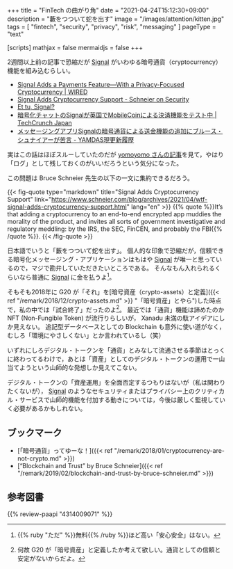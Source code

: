 +++
title = "FinTech の曲がり角"
date =  "2021-04-24T15:12:30+09:00"
description = "藪をつついて蛇を出す"
image = "/images/attention/kitten.jpg"
tags = [ "fintech", "security", "privacy", "risk", "messaging" ]
pageType = "text"

[scripts]
  mathjax = false
  mermaidjs = false
+++

2週間以上前の記事で恐縮だが [Signal] がいわゆる暗号通貨（cryptocurrency）機能を組み込むらしい。

- [Signal Adds a Payments Feature—With a Privacy-Focused Cryptocurrency | WIRED](https://www.wired.com/story/signal-mobilecoin-payments-messaging-cryptocurrency/)
- [Signal Adds Cryptocurrency Support - Schneier on Security](https://www.schneier.com/blog/archives/2021/04/wtf-signal-adds-cryptocurrency-support.html)
- [Et tu, Signal?](https://www.stephendiehl.com/blog/signal.html)
- [暗号化チャットのSignalが英国でMobileCoinによる決済機能をテスト中  |  TechCrunch Japan](https://jp.techcrunch.com/2021/04/07/2021-04-06-signal-tests-payments-in-the-uk-using-mobilecoin/)
- [メッセージングアプリSignalの暗号通貨による送金機能の追加にブルース・シュナイアーが苦言 - YAMDAS現更新履歴](https://yamdas.hatenablog.com/entry/20210412/signal-cryptcurrency)

実はこの話はほぼスルーしていたのだが [yomoyomo さんの記事](https://yamdas.hatenablog.com/entry/20210412/signal-cryptcurrency "メッセージングアプリSignalの暗号通貨による送金機能の追加にブルース・シュナイアーが苦言 - YAMDAS現更新履歴")を見て，やはり「ログ」として残しておくのがいいだろうという気分になった。

この問題は Bruce Schneier 先生の以下の一文に集約できるだろう。

{{< fig-quote type="markdown" title="Signal Adds Cryptocurrency Support" link="https://www.schneier.com/blog/archives/2021/04/wtf-signal-adds-cryptocurrency-support.html" lang="en" >}}
{{% quote %}}It’s that adding a cryptocurrency to an end-to-end encrypted app muddies the morality of the product, and invites all sorts of government investigative and regulatory meddling: by the IRS, the SEC, FinCEN, and probably the FBI{{% /quote %}}.
{{< /fig-quote >}}

日本語でいうと「藪をつついて蛇を出す」。
個人的な印象で恐縮だが，信頼できる暗号化メッセージング・アプリケーションはもはや [Signal] が唯一と思っているので，マジで勘弁していただきたいところである。
そんなもん入れられるくらいなら普通に [Signal] に金を払うよ[^sec1]。

[^sec1]: {{% ruby "ただ" %}}無料{{% /ruby %}}ほど高い「安心安全」はない。

そもそも2018年に G20 が「それ」を[暗号資産（crypto-assets）と定義]({{< ref "/remark/2018/12/crypto-assets.md" >}} "「暗号資産」とやら")した時点で，私の中では「試合終了」だったのよ[^curr1]。
最近では「通貨」機能は諦めたのか NFT (Non-Fungible Token) が流行りらしいが， Xanadu 未満の駄アイデアにしか見えない。
追記型データベースとしての Blockchain も意外に使い道がなく，むしろ「環境にやさしくない」とか言われているし（笑）

[^curr1]: 何故 G20 が「暗号資産」と定義したか考えて欲しい。通貨としての信頼と安定がないからだよ。

いずれにしろデジタル・トークンを「通貨」とみなして流通させる季節はとっくに終わってるわけで，あとは「資産」としてのデジタル・トークンの運用で一山当てようという山師的な発想しか見えてこない。

デジタル・トークンの「資産運用」を全面否定するつもりはないが（私は関わりたくないが）， [Signal] のようなセキュリティまたはプライバシー上のクリティカル・サービスで山師的機能を付加する動きについては，今後は厳しく監視していく必要があるかもしれない。

## ブックマーク

- [「暗号通貨」ってゆーな！]({{< ref "/remark/2018/01/cryptocurrency-are-not-crypto.md" >}})
- [“Blockchain and Trust” by Bruce Schneier]({{< ref "/remark/2019/02/blockchain-and-trust-by-bruce-schneier.md" >}})

[Signal]: https://signal.org/

## 参考図書

{{% review-paapi "4314009071" %}} <!-- 暗号化 プライバシーを救った反乱者たち -->
